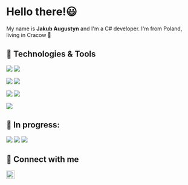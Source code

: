 
# Hello there!😃

My name is <b>Jakub Augustyn</b> and I'm a C# developer. 
I'm from Poland, living in Cracow 🐲

## 🔧 Technologies & Tools
![](https://img.shields.io/badge/OS-Windows-informational?style=flat&logo=Windows&logoColor=white&color=109818)
![](https://img.shields.io/badge/OS-Linux-informational?style=flat&logo=linux&logoColor=white&color=109818)

![](https://img.shields.io/badge/Code-C%23-informational?style=flat&logo=Csharp&logoColor=white&color=109818)
![](https://img.shields.io/badge/Code-Python-informational?style=flat&logo=python&logoColor=white&color=109818)

![](https://img.shields.io/badge/|-WPF-informational?style=flat&logo=microsoft&logoColor=white&color=109818)
![](https://img.shields.io/badge/|-EntityFramework-informational?style=flat&logo=microsoft&logoColor=white&color=109818)

![](https://img.shields.io/badge/Tools-Git-informational?style=flat&logo=git&logoColor=white&color=109818)

## 🔨 In progress:
![](https://img.shields.io/badge/Tools-Docker-informational?style=flat&logo=docker&logoColor=white&color=109818)
![](https://img.shields.io/badge/Tools-CI/CD-informational?style=flat&logo=gitlab&logoColor=white&color=109818)
![](https://img.shields.io/badge/|-ASP.NET-informational?style=flat&logo=microsoft&logoColor=white&color=109818)

## 📮 Connect with me
<a href="https://www.linkedin.com/in/jakubaugustyn/" target="blank"><img src="https://www.vectorlogo.zone/logos/linkedin/linkedin-icon.svg" alt="JakubAugustyn" height="22" width="22" /></a>
